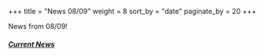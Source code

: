 +++
title = "News 08/09"
weight = 8
sort_by = "date"
paginate_by = 20
+++

News from 08/09!

##### [<i class="bi bi-bell-fill"></i> Current News](@/news/_index.md)
